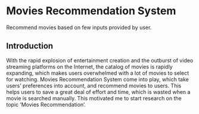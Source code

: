 # Movies Recommendation System
Recommend movies based on few inputs provided by user.

## Introduction

With the rapid explosion of entertainment creation and the outburst of video streaming platforms on the Internet, the catalog of movies is rapidly expanding, which makes users overwhelmed with a lot of movies to select for watching. Movies Recommendation System come into play, which take users’ preferences into account, and recommend movies to users. This helps users to save a great deal of effort and time, which is wasted when a movie is searched manually. This motivated me to start research on the topic ‘Movies Recommendation’.

